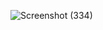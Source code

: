 ![Screenshot (334)](https://github.com/user-attachments/assets/4a60b1a9-2774-41a5-bc3f-e103a50e545f)
